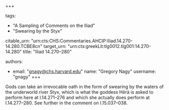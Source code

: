 +++

tags:
- "A Sampling of Comments on the Iliad"
- "Swearing by the Styx"

citable_urn: "urn:cts:CHS:Commentaries.AHCIP:Iliad.14.270-14.280.TCBE8cn"
target_urn: "urn:cts:greekLit:tlg0012.tlg001:14.270-14.280"
title: "Iliad 14.270–280"

authors:
- email: "gnagy@chs.harvard.edu"
  name: "Gregory Nagy"
  username: "gnagy"
+++

<p>Gods can take an irrevocable oath in the form of swearing by the waters of the underworld river Styx, which is what the goddess Hērā is asked to perform here at I.14.271–276 and which she actually does perform at I.14.277–280. See further in the comment on I.15.037–038.  </p>